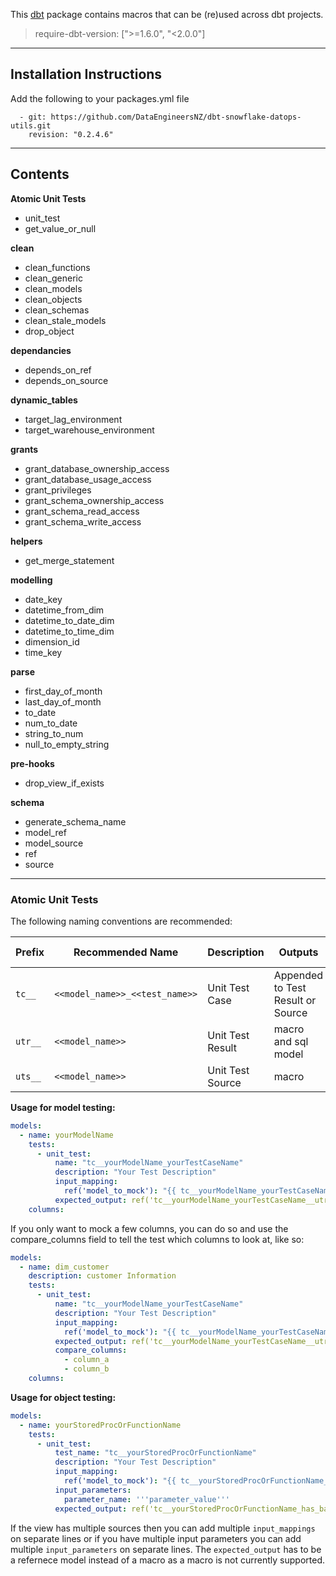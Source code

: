 This [dbt](https://github.com/dbt-labs/dbt) package contains macros that can be (re)used across dbt projects.

> require-dbt-version: [">=1.6.0", "<2.0.0"]
----

## Installation Instructions
Add the following to your packages.yml file
```
  - git: https://github.com/DataEngineersNZ/dbt-snowflake-datops-utils.git
    revision: "0.2.4.6"
```
----

## Contents

**Atomic Unit Tests**

- unit_test
- get_value_or_null

**clean**

- clean_functions
- clean_generic
- clean_models
- clean_objects
- clean_schemas
- clean_stale_models
- drop_object

**dependancies**

- depends_on_ref
- depends_on_source

**dynamic_tables**

- target_lag_environment
- target_warehouse_environment

**grants**

 - grant_database_ownership_access
 - grant_database_usage_access
 - grant_privileges
 - grant_schema_ownership_access
 - grant_schema_read_access
 - grant_schema_write_access

 **helpers**

 - get_merge_statement

 **modelling**

 - date_key
 - datetime_from_dim
 - datetime_to_date_dim
 - datetime_to_time_dim
 - dimension_id
 - time_key

 **parse**

 - first_day_of_month
 - last_day_of_month
 - to_date
 - num_to_date
 - string_to_num
 - null_to_empty_string

**pre-hooks**

- drop_view_if_exists

**schema**

 - generate_schema_name
 - model_ref
 - model_source
 - ref
 - source

---

### Atomic Unit Tests

The following naming conventions are recommended:

| Prefix  | Recommended Name               | Description      | Outputs                           | Macro Output Folder                         | Model Output Folder                   |
| ------- | ------------------------------ | ---------------- | --------------------------------- | ------------------------------------------- | ----------------------------------- |
| `tc__`  | `<<model_name>>_<<test_name>>` | Unit Test Case   | Appended to Test Result or Source |                                             |                                     |
| `utr__` | `<<model_name>>`               | Unit Test Result | macro and sql model               | `macros\unit_tests\outputs\<<schema_name>>` | `models\unit_tests\<<schema_name>>` |
| `uts__` | `<<model_name>>`               | Unit Test Source | macro                             | `macros\unit_tests\inputs\<<schema_name>>`  |                                     |

**Usage for model testing:**
```yaml
models:
  - name: yourModelName
    tests:
      - unit_test:
          name: "tc__yourModelName_yourTestCaseName"
          description: "Your Test Description"
          input_mapping:
            ref('model_to_mock'): "{{ tc__yourModelName_yourTestCaseName_yourMockedModel() }}"
          expected_output: ref('tc__yourModelName_yourTestCaseName__utr__yourExpectedResult')
    columns:
```

If you only want to mock a few columns, you can do so and use the compare_columns field to tell the test which columns to look at, like so:

```yaml
models:
  - name: dim_customer
    description: customer Information
    tests:
      - unit_test:
          name: "tc__yourModelName_yourTestCaseName"
          description: "Your Test Description"
          input_mapping:
            ref('model_to_mock'): "{{ tc__yourModelName_yourTestCaseName_yourMockedModel() }}"
          expected_output: ref('tc__yourModelName_yourTestCaseName__utr__yourExpectedResult')
          compare_columns:
            - column_a
            - column_b
    columns:
```

**Usage for object testing:**
```yaml
models:
  - name: yourStoredProcOrFunctionName
    tests:
      - unit_test:
          test_name: "tc__yourStoredProcOrFunctionName"
          description: "Your Test Description"
          input_mapping:
            ref('model_to_mock'): "{{ tc__yourStoredProcOrFunctionName_has_basic_summary_data__uts__yourMockedModel() }}"
          input_parameters:
            parameter_name: '''parameter_value'''
          expected_output: ref('tc__yourStoredProcOrFunctionName_has_basic_summary_data__utr__yourExpectedResult')
```

If the view has multiple sources then you can add multiple `input_mappings` on separate lines or if you have multiple input parameters you can add multiple `input_parameters` on separate lines.
The `expected_output` has to be a refernece model instead of a macro as a macro is not currently supported.


